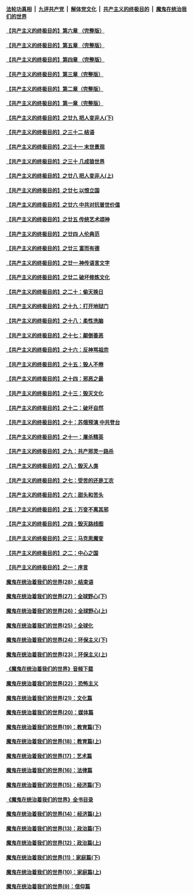 ####  [法轮功真相](../../../../basic/blob/master/README.md?t=06131801) &nbsp;|&nbsp; [九评共产党](../../../../9ping.md/blob/master/README.md?t=06131801) &nbsp;|&nbsp; [解体党文化](../../../../jtdwh.md/blob/master/README.md?t=06131801)  &nbsp;|&nbsp; [共产主义的终极目的](../../../../gczydzjmd.md/blob/master/README.md?t=06131801) &nbsp;|&nbsp; [魔鬼在统治我们的世界](../../../../mgztzwmdsj.md/blob/master/README.md?t=06131801) 

#### [【共产主义的终极目的】第六章 （完整版）](../pages/nsc422/n11428913.md?t=06131801) 

#### [【共产主义的终极目的】第五章 （完整版）](../pages/nsc422/n11428912.md?t=06131801) 

#### [【共产主义的终极目的】第四章 （完整版）](../pages/nsc422/n11428907.md?t=06131801) 

#### [【共产主义的终极目的】第三章（完整版）](../pages/nsc422/n11428848.md?t=06131801) 

#### [【共产主义的终极目的】第二章（完整版）](../pages/nsc422/n11428831.md?t=06131801) 

#### [【共产主义的终极目的】第一章（完整版）](../pages/nsc422/n11417651.md?t=06131801) 

#### [【共产主义的终极目的】之廿九 把人变非人(下)](../pages/nsc422/n11344140.md?t=06131801) 

#### [【共产主义的终极目的】之三十二 结语](../pages/nsc422/n11360535.md?t=06131801) 

#### [【共产主义的终极目的】之三十一 末世景观](../pages/nsc422/n11351129.md?t=06131801) 

#### [【共产主义的终极目的】之三十 几成狼世界](../pages/nsc422/n11348280.md?t=06131801) 

#### [【共产主义的终极目的】之廿八 把人变非人(上)](../pages/nsc422/n11340492.md?t=06131801) 

#### [【共产主义的终极目的】之廿七 以恨立国](../pages/nsc422/n11336944.md?t=06131801) 

#### [【共产主义的终极目的】之廿六 中共对抗普世价值](../pages/nsc422/n11324785.md?t=06131801) 

#### [【共产主义的终极目的】之廿五 传统艺术颂神](../pages/nsc422/n11296396.md?t=06131801) 

#### [【共产主义的终极目的】之廿四 人伦典范](../pages/nsc422/n11296397.md?t=06131801) 

#### [【共产主义的终极目的】之廿三 富而有德](../pages/nsc422/n11283598.md?t=06131801) 

#### [【共产主义的终极目的】之廿一 神传语言文字](../pages/nsc422/n11263265.md?t=06131801) 

#### [【共产主义的终极目的】之廿二 破坏修炼文化](../pages/nsc422/n11245728.md?t=06131801) 

#### [【共产主义的终极目的】之二十：偷天换日](../pages/nsc422/n11238846.md?t=06131801) 

#### [【共产主义的终极目的】之十九：打开地狱门](../pages/nsc422/n11206376.md?t=06131801) 

#### [【共产主义的终极目的】之十八：柔性洗脑](../pages/nsc422/n11199994.md?t=06131801) 

#### [【共产主义的终极目的】之十七：颠倒善恶](../pages/nsc422/n11179782.md?t=06131801) 

#### [【共产主义的终极目的】之十六：反神骂祖宗](../pages/nsc422/n11166798.md?t=06131801) 

#### [【共产主义的终极目的】之十五：毁人不倦](../pages/nsc422/n11166792.md?t=06131801) 

#### [【共产主义的终极目的】之十四：邪恶之最](../pages/nsc422/n11150249.md?t=06131801) 

#### [【共产主义的终极目的】之十三：毁灭文化](../pages/nsc422/n11135227.md?t=06131801) 

#### [【共产主义的终极目的】之十二：破坏自然](../pages/nsc422/n11135214.md?t=06131801) 

#### [【共产主义的终极目的】之十：苏俄预演 中共登台](../pages/nsc422/n11118424.md?t=06131801) 

#### [【共产主义的终极目的】之十一：屠杀精英](../pages/nsc422/n11118442.md?t=06131801) 

#### [【共产主义的终极目的】之九：共产邪灵一路杀](../pages/nsc422/n11114139.md?t=06131801) 

#### [【共产主义的终极目的】之八：毁灭人类](../pages/nsc422/n11108503.md?t=06131801) 

#### [【共产主义的终极目的】之七：受苦的还是工农](../pages/nsc422/n11101809.md?t=06131801) 

#### [【共产主义的终极目的】之六：甜头和苦头](../pages/nsc422/n11096971.md?t=06131801) 

#### [【共产主义的终极目的】之五：万变不离其邪](../pages/nsc422/n11091285.md?t=06131801) 

#### [【共产主义的终极目的】之四：毁灭路线图](../pages/nsc422/n11086284.md?t=06131801) 

#### [【共产主义的终极目的】之三：马克思魔变](../pages/nsc422/n11061941.md?t=06131801) 

#### [【共产主义的终极目的】之二：中心之国](../pages/nsc422/n11047728.md?t=06131801) 

#### [【共产主义的终极目的】之一：序言](../pages/nsc422/n11086077.md?t=06131801) 

#### [魔鬼在统治着我们的世界(28)：结束语](../pages/nsc422/n10936246.md?t=06131801) 

#### [魔鬼在统治着我们的世界(27)：全球野心(下)](../pages/nsc422/n10928319.md?t=06131801) 

#### [魔鬼在统治着我们的世界(26)：全球野心(上)](../pages/nsc422/n10900318.md?t=06131801) 

#### [魔鬼在统治着我们的世界(25)：全球化](../pages/nsc422/n10788205.md?t=06131801) 

#### [魔鬼在统治着我们的世界(24)：环保主义(下)](../pages/nsc422/n10695307.md?t=06131801) 

#### [魔鬼在统治着我们的世界(23)：环保主义(上)](../pages/nsc422/n10688613.md?t=06131801) 

#### [《魔鬼在统治着我们的世界》音频下载](../pages/nsc422/n10635553.md?t=06131801) 

#### [魔鬼在统治着我们的世界(22)：恐怖主义](../pages/nsc422/n10614727.md?t=06131801) 

#### [魔鬼在统治着我们的世界(21)：文化篇](../pages/nsc422/n10597706.md?t=06131801) 

#### [魔鬼在统治着我们的世界(20)：媒体篇](../pages/nsc422/n10586579.md?t=06131801) 

#### [魔鬼在统治着我们的世界(19)：教育篇(下)](../pages/nsc422/n10564808.md?t=06131801) 

#### [魔鬼在统治着我们的世界(18)：教育篇(上)](../pages/nsc422/n10526970.md?t=06131801) 

#### [魔鬼在统治着我们的世界(17)：艺术篇](../pages/nsc422/n10499093.md?t=06131801) 

#### [魔鬼在统治着我们的世界(16)：法律篇](../pages/nsc422/n10485969.md?t=06131801) 

#### [魔鬼在统治着我们的世界(15)：经济篇(下)](../pages/nsc422/n10469975.md?t=06131801) 

#### [《魔鬼在统治着我们的世界》全书目录](../pages/nsc422/n10464261.md?t=06131801) 

#### [魔鬼在统治着我们的世界(14)：经济篇(上)](../pages/nsc422/n10457370.md?t=06131801) 

#### [魔鬼在统治着我们的世界(13)：政治篇(下)](../pages/nsc422/n10448270.md?t=06131801) 

#### [魔鬼在统治着我们的世界(12)：政治篇(上)](../pages/nsc422/n10444576.md?t=06131801) 

#### [魔鬼在统治着我们的世界(11)：家庭篇(下)](../pages/nsc422/n10440961.md?t=06131801) 

#### [魔鬼在统治着我们的世界(10)：家庭篇(上)](../pages/nsc422/n10435448.md?t=06131801) 

#### [魔鬼在统治着我们的世界(9)：信仰篇](../pages/nsc422/n10432159.md?t=06131801) 

